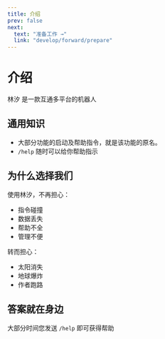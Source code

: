 ```yaml
---
title: 介绍
prev: false
next: 
  text: "准备工作 →"
  link: "develop/forward/prepare"
---
```


# 介绍

林汐 是一款互通多平台的机器人

## 通用知识
* 大部分功能的启动及帮助指令，就是该功能的原名。
* `/help` 随时可以给你帮助指示 

## 为什么选择我们

使用林汐，不再担心：
* 指令碰撞
* 数据丢失
* 帮助不全
* 管理不便

转而担心：
* 太阳消失
* 地球爆炸
* 作者跑路

## 答案就在身边
大部分时间您发送 `/help` 即可获得帮助
